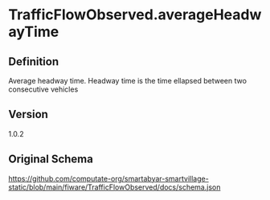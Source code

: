 # TrafficFlowObserved.averageHeadwayTime

## Definition
Average headway time. Headway time is the time ellapsed between two consecutive vehicles

## Version
1.0.2

## Original Schema
https://github.com/computate-org/smartabyar-smartvillage-static/blob/main/fiware/TrafficFlowObserved/docs/schema.json
